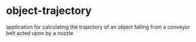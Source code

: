 # object-trajectory
application for calculating the trajectory of an object falling from a conveyor belt acted upon by a nozzle
